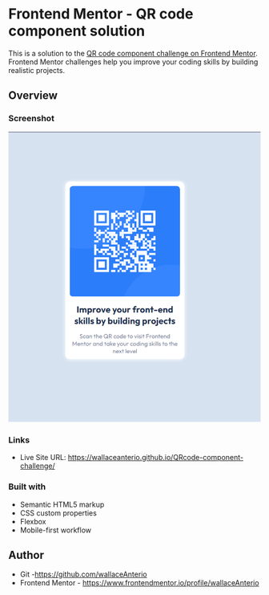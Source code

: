 # Frontend Mentor - QR code component solution

This is a solution to the [QR code component challenge on Frontend Mentor](https://www.frontendmentor.io/challenges/qr-code-component-iux_sIO_H). Frontend Mentor challenges help you improve your coding skills by building realistic projects. 

## Overview

### Screenshot

![](./images/my-solution-challenge.png)

### Links


- Live Site URL: https://wallaceanterio.github.io/QRcode-component-challenge/

### Built with

- Semantic HTML5 markup
- CSS custom properties
- Flexbox
- Mobile-first workflow

## Author
- Git -https://github.com/wallaceAnterio
- Frontend Mentor - https://www.frontendmentor.io/profile/wallaceAnterio

